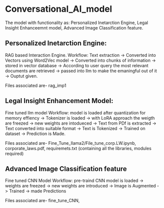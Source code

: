 # Conversational_AI_model

The model with functionality as: Personalized Inetarction Engine, Legal Insight Enhanceemnt model, 
Advanced Image Classification feature.

## Personalized Inetarction Engine:
RAG based Interaction Engine.
Workflow:
Text extraction -> Converted into Vectors using Word2Vec model -> Converted into chunks of information -> stored in vector database -> According to user query the most relevant documents are retrieved -> passed into llm to make the emaningful out of it -> Ouptut given.

Files associated are- rag_imp1

## Legal Insight Enhancement Model:
Fine tuned llm model
Workflow: 
model is loaded after quantization for memory effiency -> Tokenizer is loaded -> with LoRA approach the weigth are freezed -> new weights are intodueced -> Text from PDf is extracted -> Text converted into suitable format -> Text is Tokenized ->  Trained on dataset -> Prediction is Made.  

Files associated are- Fine_Tune_llama2/File_tune_corp.LW.ipynb, corporate_laws.pdf, requiremets.txt (containing all the libraries, modules required)

## Advanced Image Classification feature
Fine tuned CNN Model
Workflow: 
pre-traind CNN model is loaded -> weights are freezed -> new weights are introduced -> Image is Augmented -> Trained -> made Predictions

Files associated are- fine_tune_CNN, 
